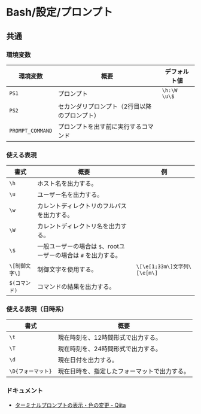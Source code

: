 # Bash/設定/プロンプト

## 共通

### 環境変数

| 環境変数         | 概要                                          | デフォルト値 |
| ---------------- | --------------------------------------------- | ------------ |
| `PS1`            | プロンプト                                    | `\h:\W \u\$` |
| `PS2`            | セカンダリプロンプト（2行目以降のプロンプト） |              |
| `PROMPT_COMMAND` | プロンプトを出す前に実行するコマンド          |              |

### 使える表現

| 書式           | 概要                                                         | 例                           |
| -------------- | ------------------------------------------------------------ | ---------------------------- |
| `\h`           | ホスト名を出力する。                                         |                              |
| `\u`           | ユーザー名を出力する。                                       |                              |
| `\w`           | カレントディレクトリのフルパスを出力する。                   |                              |
| `\W`           | カレントディレクトリ名を出力する。                           |                              |
| `\$`           | 一般ユーザーの場合は `$`、rootユーザーの場合は `#` を出力する。 |                              |
| `\[制御文字\]` | 制御文字を使用する。                                         | `\[\e[1;33m\]文字列\[\e[m\]` |
| `$(コマンド)`  | コマンドの結果を出力する。                                   |                              |

### 使える表現（日時系）

| 書式               | 概要                                         |
| ------------------ | -------------------------------------------- |
| `\t`               | 現在時刻を、12時間形式で出力する。           |
| `\T`               | 現在時刻を、24時間形式で出力する。           |
| `\d`               | 現在日付を出力する。                         |
| `\D{フォーマット}` | 現在日時を、指定したフォーマットで出力する。 |

### ドキュメント

- [ターミナルプロンプトの表示・色の変更 - Qiita](https://qiita.com/hmmrjn/items/60d2a64c9e5bf7c0fe60)
